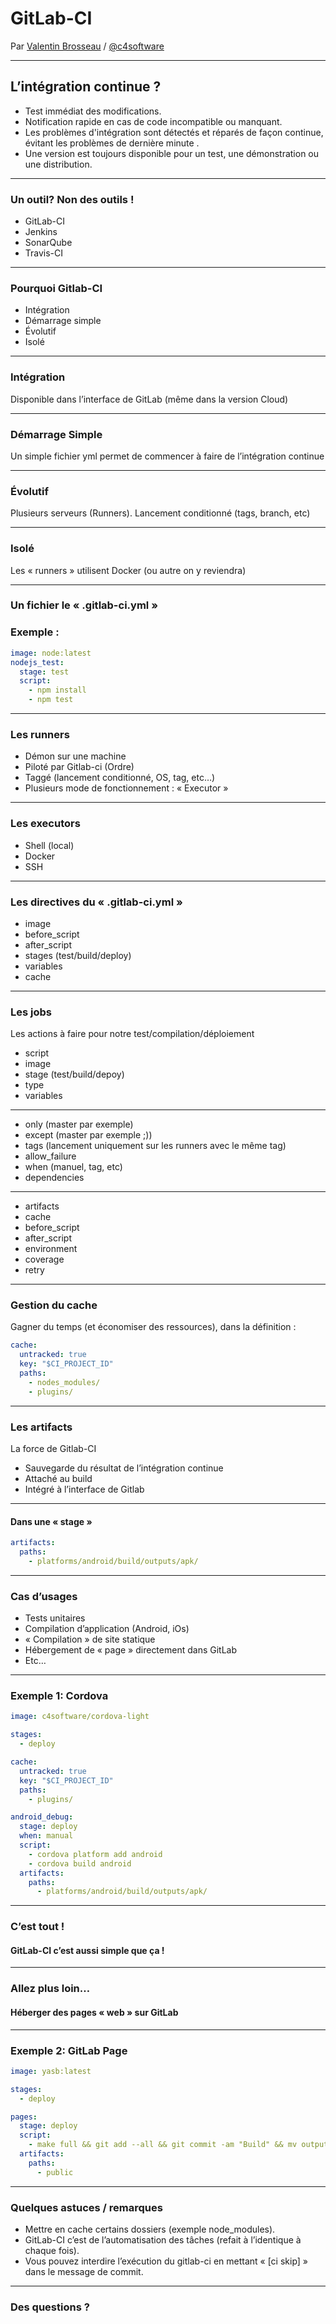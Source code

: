 # GitLab-CI

Par [Valentin Brosseau](https://github.com/c4software) / [@c4software](http://twitter.com/c4software)

---

## L’intégration continue ?

- Test immédiat des modifications. 
- Notification rapide en cas de code incompatible ou manquant. 
- Les problèmes d'intégration sont détectés et réparés de façon continue, évitant les problèmes de dernière minute .
- Une version est toujours disponible pour un test, une démonstration ou une distribution. 

---

### Un outil? Non des outils !

- GitLab-CI
- Jenkins
- SonarQube
- Travis-CI

---

### Pourquoi Gitlab-CI

- Intégration
- Démarrage simple
- Évolutif
- Isolé

---

### Intégration

Disponible dans l’interface de GitLab (même dans la version Cloud)

---

### Démarrage Simple

Un simple fichier yml permet de commencer à faire de l’intégration continue

---

### Évolutif

Plusieurs serveurs (Runners). Lancement conditionné (tags, branch, etc)

---

### Isolé

Les « runners » utilisent Docker (ou autre on y reviendra)

---

### Un fichier le « .gitlab-ci.yml »

### Exemple :

```yaml
image: node:latest
nodejs_test:
  stage: test
  script:
    - npm install
    - npm test
```

---

### Les runners

- Démon sur une machine
- Piloté par Gitlab-ci (Ordre)
- Taggé (lancement conditionné, OS, tag, etc…)
- Plusieurs mode de fonctionnement : « Executor »

---

### Les executors

- Shell (local)
- Docker
- SSH

---

### Les directives du « .gitlab-ci.yml »

- image
- before_script
- after_script
- stages (test/build/deploy)
- variables
- cache

---

### Les jobs

Les actions à faire pour notre test/compilation/déploiement

- script
- image
- stage (test/build/depoy)
- type
- variables

---

- only (master par exemple)
- except (master par exemple ;))
- tags (lancement uniquement sur les runners avec le même tag)
- allow_failure
- when (manuel, tag, etc)
- dependencies

---

- artifacts
- cache
- before_script
- after_script
- environment
- coverage
- retry

---

### Gestion du cache

Gagner du temps (et économiser des ressources), dans la définition :

```yaml
cache:
  untracked: true
  key: "$CI_PROJECT_ID"
  paths:
    - nodes_modules/
    - plugins/
```

---

### Les artifacts

La force de Gitlab-CI

- Sauvegarde du résultat de l’intégration continue
- Attaché au build
- Intégré à l’interface de Gitlab

---

#### Dans une « stage »

```yaml
artifacts:
  paths:
    - platforms/android/build/outputs/apk/
```

---

### Cas d’usages

- Tests unitaires
- Compilation d’application (Android, iOs)
- « Compilation » de site statique
- Hébergement de « page » directement dans GitLab
- Etc…

---

### Exemple 1: Cordova

```yaml
image: c4software/cordova-light

stages:
  - deploy

cache:
  untracked: true
  key: "$CI_PROJECT_ID"
  paths:
    - plugins/

android_debug:
  stage: deploy
  when: manual
  script:
    - cordova platform add android
    - cordova build android
  artifacts:
    paths:
      - platforms/android/build/outputs/apk/
```

---

### C’est tout !

#### GitLab-CI c’est aussi simple que ça !

---

### Allez plus loin…

#### Héberger des pages « web » sur GitLab

---

### Exemple 2: GitLab Page

```yaml
image: yasb:latest

stages:
  - deploy

pages:
  stage: deploy
  script:
    - make full && git add --all && git commit -am "Build" && mv output public
  artifacts:
    paths:
      - public
```

---

### Quelques astuces / remarques

- Mettre en cache certains dossiers (exemple node_modules).
- GitLab-CI c’est de l’automatisation des tâches (refait à l’identique à chaque fois).
- Vous pouvez interdire l’exécution du gitlab-ci en mettant « [ci skip] » dans le message de commit.

---

### Des questions ?

